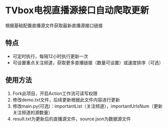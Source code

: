 # TVbox电视直播源接口自动爬取更新

根据基础配置直播源文件获取最新直播源接口链接

## 特点

- 可定时执行，每隔12小时执行更新一次
- 可设置重点关注频道，获取更多直播链接（数量可设置）或速度排序（可选）

## 使用方法

1. Fork此项目，开启Action工作流可读写权限
2. 修改demo.txt文件，后续更新根据此文件内容进行更新
3. 修改main.py(可选)：importantList（关注频道），importantUrlsNum（更新关注频道的源数量）
4. result.txt为更新后的直播源文件，source.json为数据源文件